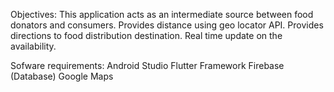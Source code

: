 Objectives:
This application acts as an intermediate source between food donators and consumers.
Provides distance using geo locator API.
Provides directions to food distribution destination.
Real time update on the availability.

Sofware requirements:
Android Studio
Flutter Framework
Firebase (Database)
Google Maps

